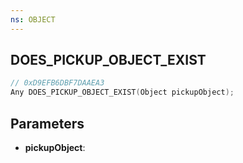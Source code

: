 ```yaml
---
ns: OBJECT
---
```

## DOES_PICKUP_OBJECT_EXIST

```c
// 0xD9EFB6DBF7DAAEA3
Any DOES_PICKUP_OBJECT_EXIST(Object pickupObject);
```

## Parameters
* **pickupObject**:
